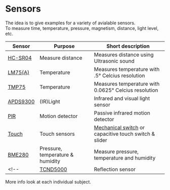 # Sensors

The idea is to give examples for a variety of avialable sensors.  
To measure time, temperature, pressure, magnetism, distance, light level, etc.  


|  Sensor | Purpose |  Short description |
| -------- | ------------ | --------------------------------------------------------------- | 
| [HC-SR04](Measuring-distance) | Measure distance | Measures distance using Ultrasonic sound |
| [LM75(A)](https://github.com/project-forth-works/project-forth-works/blob/main/Communication-Protocols/I2C/Device-drivers/LM75.f) | Temperature | Measures temperature with .5° Celcius resolution |
| [TMP75](https://github.com/project-forth-works/project-forth-works/blob/main/Communication-Protocols/I2C/Device-drivers/TMP75.f) | Temperature | Measures temperature with  0.0625° Celcius resolution |
| [APDS9300](https://github.com/project-forth-works/project-forth-works/blob/main/Communication-Protocols/I2C/Device-drivers/APDS9300.f) | (IR)Light | Infrared and visual light sensor |
| [PIR](https://home.hccnet.nl/willem.ouwerkerk/egel-for-msp430/egel%20for%20launchpad.html#e018) | Motion detector | Passive infrared motion detector |
| [Touch](https://home.hccnet.nl/willem.ouwerkerk/egel-for-msp430/egel%20for%20launchpad.html#e019) | Touch sensors | [Mechanical switch](https://home.hccnet.nl/willem.ouwerkerk/egel-for-msp430/egel%20for%20launchpad.html#e018) or capacitive touch switch & slider |
| [BME280](https://github.com/project-forth-works/project-forth-works/blob/main/Communication-Protocols/SPI/GD32VF/mecrisp-quintus/BME280/BMP280.fs) | Pressure, temperature & humidity |  Measure pressure, temperature and humidity |
<!-- | [TCND5000]() | Reflection sensor | Detection of nearby subjects | -->

More info look at each individual subject.  
